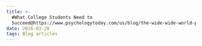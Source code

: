 ```yaml
---
title: >-
  #What College Students Need to
  Succeed@https://www.psychologytoday.com/us/blog/the-wide-wide-world-psychology/201603/what-college-students-need-succeed
date: 2016-03-28
tags: Blog articles
---
```

